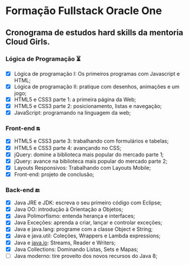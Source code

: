 # Formação Fullstack Oracle One

## Cronograma de estudos hard skills da mentoria Cloud Girls.

### Lógica de Programação ⏳

- [x]  Lógica de programação I: Os primeiros programas com Javascript e HTML;
- [x]  Lógica de programação II: pratique com desenhos, animações e um jogo;
- [x]  HTML5 e CSS3 parte 1: a primeira página da Web;
- [x]  HTML5 e CSS3 parte 2: posicionamento, listas e navegação;
- [x]  JavaScript: programando na linguagem da web;

### Front-end 🔛

- [x]  HTML5 e CSS3 parte 3: trabalhando com formulários e tabelas;
- [x]  HTML5 e CSS3 parte 4: avançando no CSS;
- [x]  jQuery: domine a biblioteca mais popular do mercado parte 1;
- [x]  jQuery: avance na biblioteca mais popular do mercado parte 2;
- [x]  Layouts Responsivos: Trabalhando com Layouts Mobile;
- [x]  Front-end: projeto de conclusão;

### Back-end 🔚

- [x]  Java JRE e JDK: escreva o seu primeiro código com Eclipse;
- [x]  Java OO: introdução à Orientação a Objetos;
- [x]  Java Polimorfismo: entenda herança e interfaces;
- [x]  Java Exceções: aprenda a criar, lançar e controlar exceções;
- [x]  Java e java.lang: programe com a classe Object e String;
- [x]  Java e java.util: Coleções, Wrappers e Lambda expressions;
- [x]  Java e [java.io](http://java.io/): Streams, Reader e Writers;
- [x]  Java Collections: Dominando Listas, Sets e Mapas;
- [ ]  Java moderno: tire proveito dos novos recursos do Java 8;